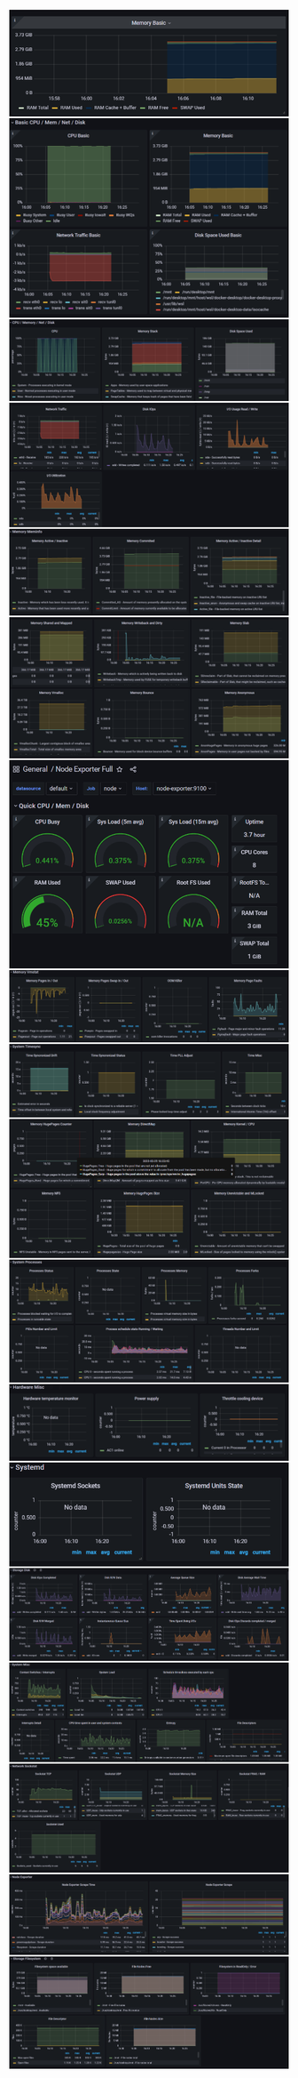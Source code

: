 ![Scr](https://github.com/conylafeyy/node-exporter/blob/master/Screenshots/image_2022-05-29_16-13-03.png)
![Scr](https://github.com/conylafeyy/node-exporter/blob/master/Screenshots/image_2022-05-29_16-29-19(2).png)
![Scr](https://github.com/conylafeyy/node-exporter/blob/master/Screenshots/image_2022-05-29_16-29-19(3).png)
![Scr](https://github.com/conylafeyy/node-exporter/blob/master/Screenshots/image_2022-05-29_16-29-19(4).png)
![Scr](https://github.com/conylafeyy/node-exporter/blob/master/Screenshots/image_2022-05-29_16-29-19(5).png)
![Scr](https://github.com/conylafeyy/node-exporter/blob/master/Screenshots/image_2022-05-29_16-29-19(6).png)
![Scr](https://github.com/conylafeyy/node-exporter/blob/master/Screenshots/image_2022-05-29_16-29-19.png)
![Scr](https://github.com/conylafeyy/node-exporter/blob/master/Screenshots/image_2022-05-29_16-29-20(2).png)
![Scr](https://github.com/conylafeyy/node-exporter/blob/master/Screenshots/image_2022-05-29_16-29-20(3).png)
![Scr](https://github.com/conylafeyy/node-exporter/blob/master/Screenshots/image_2022-05-29_16-29-20.png)
![Scr](https://github.com/conylafeyy/node-exporter/blob/master/Screenshots/image_2022-05-29_16-35-48.png)
![Scr](https://github.com/conylafeyy/node-exporter/blob/master/Screenshots/image_2022-05-29_16-35-49(2).png)
![Scr](https://github.com/conylafeyy/node-exporter/blob/master/Screenshots/image_2022-05-29_16-35-49(3).png)
![Scr](https://github.com/conylafeyy/node-exporter/blob/master/Screenshots/image_2022-05-29_16-35-49(4).png)
![Scr](https://github.com/conylafeyy/node-exporter/blob/master/Screenshots/image_2022-05-29_16-35-49.png)
![Scr](https://github.com/conylafeyy/node-exporter/blob/master/Screenshots/image_2022-05-29_16-37-50(2).png)
![Scr](https://github.com/conylafeyy/node-exporter/blob/master/Screenshots/image_2022-05-29_16-37-50(3).png)
![Scr](https://github.com/conylafeyy/node-exporter/blob/master/Screenshots/image_2022-05-29_16-37-50.png)
